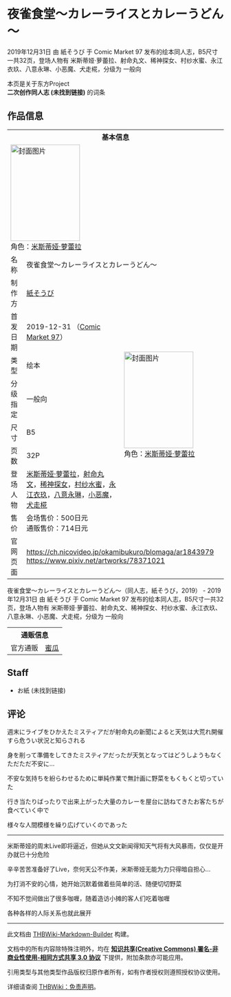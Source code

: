 # 夜雀食堂～カレーライスとカレーうどん～

<!-- source html: G:\repos\THBWiki-Markdown-Builder\THBWikiMarkdown\Temp\main\3\37\ns0%3A%E5%A4%9C%E9%9B%80%E9%A3%9F%E5%A0%82%EF%BD%9E%E3%82%AB%E3%83%AC%E3%83%BC%E3%83%A9%E3%82%A4%E3%82%B9%E3%81%A8%E3%82%AB%E3%83%AC%E3%83%BC%E3%81%86%E3%81%A9%E3%82%93%EF%BD%9E.html -->

2019年12月31日 由 紙そうび 于 Comic Market 97 发布的绘本同人志，B5尺寸一共32页，登场人物有 米斯蒂娅·萝蕾拉、射命丸文、稀神探女、村纱水蜜、永江衣玖、八意永琳、小恶魔、犬走椛，分级为 一般向

本页是关于东方Project  
 **二次创作同人志 (未找到链接)** 的词条

## 作品信息

<table><tbody><tr><th colspan="3">基本信息</th></tr><tr><td class="cover-artwork-mobile" colspan="2"><a href="./文件-夜雀食堂～カレーライスとカレーうどん～封面.jpg.md" class="image" title="封面图片"><img alt="封面图片" src="https://upload.thwiki.cc/thumb/b/ba/%E5%A4%9C%E9%9B%80%E9%A3%9F%E5%A0%82%EF%BD%9E%E3%82%AB%E3%83%AC%E3%83%BC%E3%83%A9%E3%82%A4%E3%82%B9%E3%81%A8%E3%82%AB%E3%83%AC%E3%83%BC%E3%81%86%E3%81%A9%E3%82%93%EF%BD%9E%E5%B0%81%E9%9D%A2.jpg/161px-%E5%A4%9C%E9%9B%80%E9%A3%9F%E5%A0%82%EF%BD%9E%E3%82%AB%E3%83%AC%E3%83%BC%E3%83%A9%E3%82%A4%E3%82%B9%E3%81%A8%E3%82%AB%E3%83%AC%E3%83%BC%E3%81%86%E3%81%A9%E3%82%93%EF%BD%9E%E5%B0%81%E9%9D%A2.jpg" decoding="async" loading="lazy" width="161" height="224" srcset="https://upload.thwiki.cc/thumb/b/ba/%E5%A4%9C%E9%9B%80%E9%A3%9F%E5%A0%82%EF%BD%9E%E3%82%AB%E3%83%AC%E3%83%BC%E3%83%A9%E3%82%A4%E3%82%B9%E3%81%A8%E3%82%AB%E3%83%AC%E3%83%BC%E3%81%86%E3%81%A9%E3%82%93%EF%BD%9E%E5%B0%81%E9%9D%A2.jpg/241px-%E5%A4%9C%E9%9B%80%E9%A3%9F%E5%A0%82%EF%BD%9E%E3%82%AB%E3%83%AC%E3%83%BC%E3%83%A9%E3%82%A4%E3%82%B9%E3%81%A8%E3%82%AB%E3%83%AC%E3%83%BC%E3%81%86%E3%81%A9%E3%82%93%EF%BD%9E%E5%B0%81%E9%9D%A2.jpg 1.5x, https://upload.thwiki.cc/thumb/b/ba/%E5%A4%9C%E9%9B%80%E9%A3%9F%E5%A0%82%EF%BD%9E%E3%82%AB%E3%83%AC%E3%83%BC%E3%83%A9%E3%82%A4%E3%82%B9%E3%81%A8%E3%82%AB%E3%83%AC%E3%83%BC%E3%81%86%E3%81%A9%E3%82%93%EF%BD%9E%E5%B0%81%E9%9D%A2.jpg/322px-%E5%A4%9C%E9%9B%80%E9%A3%9F%E5%A0%82%EF%BD%9E%E3%82%AB%E3%83%AC%E3%83%BC%E3%83%A9%E3%82%A4%E3%82%B9%E3%81%A8%E3%82%AB%E3%83%AC%E3%83%BC%E3%81%86%E3%81%A9%E3%82%93%EF%BD%9E%E5%B0%81%E9%9D%A2.jpg 2x" data-file-width="460" data-file-height="640"></a><div class="cover-char">角色：<a href="./米斯蒂娅·萝蕾拉.md" title="米斯蒂娅·萝蕾拉">米斯蒂娅·萝蕾拉</a></div></td>
</tr><tr><td class="label">名称</td><td colspan="2"> 夜雀食堂～カレーライスとカレーうどん～ </td></tr><tr><td class="label">制作方</td><td><a href="./紙そうび.md" title="紙そうび">紙そうび</a></td><td class="cover-artwork" rowspan="8" style="min-width:224px;"><a href="./文件-夜雀食堂～カレーライスとカレーうどん～封面.jpg.md" class="image" title="封面图片"><img alt="封面图片" src="https://upload.thwiki.cc/thumb/b/ba/%E5%A4%9C%E9%9B%80%E9%A3%9F%E5%A0%82%EF%BD%9E%E3%82%AB%E3%83%AC%E3%83%BC%E3%83%A9%E3%82%A4%E3%82%B9%E3%81%A8%E3%82%AB%E3%83%AC%E3%83%BC%E3%81%86%E3%81%A9%E3%82%93%EF%BD%9E%E5%B0%81%E9%9D%A2.jpg/161px-%E5%A4%9C%E9%9B%80%E9%A3%9F%E5%A0%82%EF%BD%9E%E3%82%AB%E3%83%AC%E3%83%BC%E3%83%A9%E3%82%A4%E3%82%B9%E3%81%A8%E3%82%AB%E3%83%AC%E3%83%BC%E3%81%86%E3%81%A9%E3%82%93%EF%BD%9E%E5%B0%81%E9%9D%A2.jpg" decoding="async" loading="lazy" width="161" height="224" srcset="https://upload.thwiki.cc/thumb/b/ba/%E5%A4%9C%E9%9B%80%E9%A3%9F%E5%A0%82%EF%BD%9E%E3%82%AB%E3%83%AC%E3%83%BC%E3%83%A9%E3%82%A4%E3%82%B9%E3%81%A8%E3%82%AB%E3%83%AC%E3%83%BC%E3%81%86%E3%81%A9%E3%82%93%EF%BD%9E%E5%B0%81%E9%9D%A2.jpg/241px-%E5%A4%9C%E9%9B%80%E9%A3%9F%E5%A0%82%EF%BD%9E%E3%82%AB%E3%83%AC%E3%83%BC%E3%83%A9%E3%82%A4%E3%82%B9%E3%81%A8%E3%82%AB%E3%83%AC%E3%83%BC%E3%81%86%E3%81%A9%E3%82%93%EF%BD%9E%E5%B0%81%E9%9D%A2.jpg 1.5x, https://upload.thwiki.cc/thumb/b/ba/%E5%A4%9C%E9%9B%80%E9%A3%9F%E5%A0%82%EF%BD%9E%E3%82%AB%E3%83%AC%E3%83%BC%E3%83%A9%E3%82%A4%E3%82%B9%E3%81%A8%E3%82%AB%E3%83%AC%E3%83%BC%E3%81%86%E3%81%A9%E3%82%93%EF%BD%9E%E5%B0%81%E9%9D%A2.jpg/322px-%E5%A4%9C%E9%9B%80%E9%A3%9F%E5%A0%82%EF%BD%9E%E3%82%AB%E3%83%AC%E3%83%BC%E3%83%A9%E3%82%A4%E3%82%B9%E3%81%A8%E3%82%AB%E3%83%AC%E3%83%BC%E3%81%86%E3%81%A9%E3%82%93%EF%BD%9E%E5%B0%81%E9%9D%A2.jpg 2x" data-file-width="460" data-file-height="640"></a><div class="cover-char">角色：<a href="./米斯蒂娅·萝蕾拉.md" title="米斯蒂娅·萝蕾拉">米斯蒂娅·萝蕾拉</a></div></td>
</tr><tr><td class="label">首发日期</td><td>2019-12-31&#160;（<a href="/展会作品列表?e=Comic+Market%2397">Comic Market 97</a>）</td></tr><tr><td class="label">类型</td><td>绘本</td></tr><tr><td class="label">分级指定</td><td>一般向</td></tr><tr><td class="label">尺寸</td><td>B5</td></tr><tr><td class="label">页数</td><td>32P</td></tr><tr><td class="label">登场人物</td><td><a href="./米斯蒂娅·萝蕾拉.md" title="米斯蒂娅·萝蕾拉">米斯蒂娅·萝蕾拉</a>，<a href="./射命丸文.md" title="射命丸文">射命丸文</a>，<a href="./稀神探女.md" title="稀神探女">稀神探女</a>，<a href="./村纱水蜜.md" title="村纱水蜜">村纱水蜜</a>，<a href="./永江衣玖.md" title="永江衣玖">永江衣玖</a>，<a href="./八意永琳.md" title="八意永琳">八意永琳</a>，<a href="./小恶魔.md" title="小恶魔">小恶魔</a>，<a href="./犬走椛.md" title="犬走椛">犬走椛</a></td></tr><tr><td class="label">售价</td><td>会场售价：500日元<br>通贩售价：714日元</td></tr>
<tr><td class="label">官网页面</td><td colspan="2"><a rel="nofollow" class="external free" href="https://ch.nicovideo.jp/okamibukuro/blomaga/ar1843979">https://ch.nicovideo.jp/okamibukuro/blomaga/ar1843979</a><br><a rel="nofollow" class="external free" href="https://www.pixiv.net/artworks/78371021">https://www.pixiv.net/artworks/78371021</a></td></tr></tbody></table>

夜雀食堂～カレーライスとカレーうどん～（同人志，紙そうび，2019） - 2019年12月31日 由 紙そうび 于 Comic Market 97 发布的绘本同人志，B5尺寸一共32页，登场人物有 米斯蒂娅·萝蕾拉、射命丸文、稀神探女、村纱水蜜、永江衣玖、八意永琳、小恶魔、犬走椛，分级为 一般向

<table><tbody><tr><th colspan="3">通贩信息</th></tr><tr><td class="label">官方通贩</td><td colspan="2"><a rel="nofollow" class="external text" href="https://www.melonbooks.co.jp/detail/detail.php?product_id=585000">蜜瓜</a></td></tr></tbody></table>



## Staff
- お紙 (未找到链接)


## 评论

  
週末にライブをひかえたミスティアだが射命丸の新聞によると天気は大荒れ開催すら危うい状況と知らされる  

身を削って準備をしてきたミスティアだったが天気となってはどうしようもなくただただ不安に…  

不安な気持ちを紛らわせるために単純作業で無計画に野菜をもくもくと切っていた  

行き当たりばったりで出来上がった大量のカレーを屋台に訪ねてきたお客たちが食べていく中で  

様々な人間模様を繰り広げていくのであった  

  

___

  
米斯蒂娅的周末Live即将逼近，但她从文文新闻得知天气将有大风暴雨，仅仅是开办就已十分危险  

辛辛苦苦准备好了Live，奈何天公不作美，米斯蒂娅无能为力只得暗自担心…  

为打消不安的心情，她开始沉默着做着些简单的活、随便切切野菜  

不知不觉间做出了很多咖喱，随着造访小摊的客人们吃着咖喱  

各种各样的人际关系也就此展开
  







---

此文档由 [THBWiki-Markdown-Builder](https://github.com/Delsin-Yu/THBWiki-Markdown-Builder) 构建。

文档中的所有内容除特殊注明外，均在 [**知识共享(Creative Commons) 署名-非商业性使用-相同方式共享 3.0 协议**](https://creativecommons.org/licenses/by-sa/3.0/deed.zh-hans) 下提供，附加条款亦可能应用。

引用类型与其他类型作品版权归原作者所有，如有作者授权则遵照授权协议使用。

详细请查阅 [THBWiki：免责声明](https://thbwiki.cc/THBWiki:%E5%85%8D%E8%B4%A3%E5%A3%B0%E6%98%8E)。

